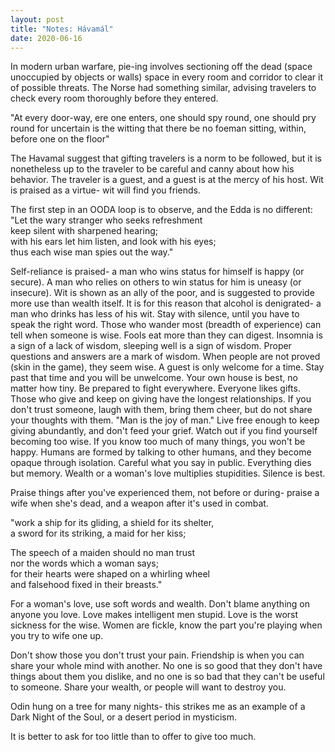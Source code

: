```yaml
---
layout: post
title: "Notes: Hávamál"
date: 2020-06-16
---
```


In modern urban warfare, pie-ing involves sectioning off the dead (space unoccupied by objects or walls) space in every room and corridor to clear it of possible threats. The Norse had something similar, advising travelers to check every room thoroughly before they entered.

"At every door-way,
ere one enters,
one should spy round,
one should pry round
for uncertain is the witting
that there be no foeman sitting,
within, before one on the floor"

The Havamal suggest that gifting travelers is a norm to be followed, but it is nonetheless up to the traveler to be careful and canny about how his behavior. The traveler is a guest, and a guest is at the mercy of his host. Wit is praised as a virtue- wit will find you friends.  

The first step in an OODA loop is to observe, and the Edda is no different:  
"Let the wary stranger who seeks refreshment  
keep silent with sharpened hearing;  
with his ears let him listen, and look with his eyes;  
thus each wise man spies out the way."  

Self-reliance is praised- a man who wins status for himself is happy (or secure). A man who relies on others to win status for him is uneasy (or insecure). Wit is shown as an ally of the poor, and is suggested to provide more use than wealth itself. It is for this reason that alcohol is denigrated- a man who drinks has less of his wit. Stay with silence, until you have to speak the right word. Those who wander most (breadth of experience) can tell when someone is wise. Fools eat more than they can digest. Insomnia is a sign of a lack of wisdom, sleeping well is a sign of wisdom. Proper questions and answers are a mark of wisdom. When people are not proved (skin in the game), they seem wise. A guest is only welcome for a time. Stay past that time and you will be unwelcome. Your own house is best, no matter how tiny. Be prepared to fight everywhere. Everyone likes gifts. Those who give and keep on giving have the longest relationships. If you don't trust someone, laugh with them, bring them cheer, but do not share your thoughts with them. "Man is the joy of man." Live free enough to keep giving abundantly, and don't feed your grief. Watch out if you find yourself becoming too wise. If you know too much of many things, you won't be happy. Humans are formed by talking to other humans, and they become opaque through isolation. Careful what you say in public. Everything dies but memory. Wealth or a woman's love multiplies stupidities. Silence is best.  

Praise things after you've experienced them, not before or during- praise a wife when she's dead, and a weapon after it's used in combat.  

"work a ship for its gliding, a shield for its shelter,  
a sword for its striking, a maid for her kiss;   

The speech of a maiden should no man trust  
nor the words which a woman says;  
for their hearts were shaped on a whirling wheel  
and falsehood fixed in their breasts."  

For a woman's love, use soft words and wealth. Don't blame anything on anyone you love. Love makes intelligent men stupid. Love is the worst sickness for the wise. Women are fickle, know the part you're playing when you try to wife one up.  


Don't show those you don't trust your pain. Friendship is when you can share your whole mind with another. No one is so good that they don't have things about them you dislike, and no one is so bad that they can't be useful to someone. Share your wealth, or people will want to destroy you.  

Odin hung on a tree for many nights- this strikes me as an example of a Dark Night of the Soul, or a desert period in mysticism.  

It is better to ask for too little than to offer to give too much.  




